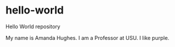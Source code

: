 # hello-world
Hello World repository

My name is Amanda Hughes.
I am a Professor at USU.
I like purple.
